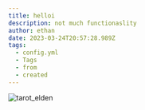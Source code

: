 ```yaml
---
title: helloi
description: not much functionaslity
author: ethan
date: 2023-03-24T20:57:28.989Z
tags:
  - config.yml
  - Tags
  - from
  - created
---
```

![tarot_elden](/static/img/ghonz-2-1-.jpg "tarot elden")
